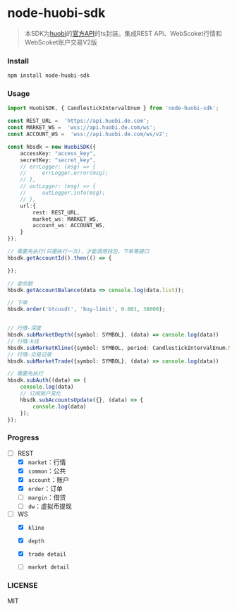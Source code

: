 # node-huobi-sdk

> 本SDK为[huobi](https://www.huobi.pro/zh-cn)的[官方API](https://github.com/huobiapi/API_Docs/wiki/REST_api_reference)的ts封装。集成REST API、WebScoket行情和WebScoket账户交易V2版


### Install

```bash
npm install node-huobi-sdk
```


### Usage

```ts
import HuobiSDK, { CandlestickIntervalEnum } from 'node-huobi-sdk';

const REST_URL =  'https://api.huobi.de.com';
const MARKET_WS =  'wss://api.huobi.de.com/ws';
const ACCOUNT_WS =  'wss://api.huobi.de.com/ws/v2';

const hbsdk = new HuobiSDK({
    accessKey: "access_key",
    secretKey: "secret_key",
    // errLogger: (msg) => {
    //     errLogger.error(msg);
    // },
    // outLogger: (msg) => {
    //     outLogger.info(msg);
    // },
    url:{
        rest: REST_URL,
        market_ws: MARKET_WS,
        account_ws: ACCOUNT_WS,
    }
});

// 需要先执行(只需执行一次)，才能调用钱包，下单等接口
hbsdk.getAccountId().then(() => {

});

// 查余额
hbsdk.getAccountBalance(data => console.log(data.list));

// 下单
hbsdk.order('btcusdt', 'buy-limit', 0.001, 38000);


// 行情-深度
hbsdk.subMarketDepth({symbol: SYMBOL}, (data) => console.log(data))
// 行情-k线
hbsdk.subMarketKline({symbol: SYMBOL, period: CandlestickIntervalEnum.MIN1}, (data) => console.log(data))
// 行情-交易记录
hbsdk.subMarketTrade({symbol: SYMBOL}, (data) => console.log(data))

// 需要先执行
hbsdk.subAuth((data) => {
    console.log(data)
    // 订阅账户变化
    hbsdk.subAccountsUpdate({}, (data) => {
        console.log(data)
    });
});
```

### Progress

- [ ] REST
    - [x] `market`：行情
    - [x] `common`：公共
    - [x] `account`：账户
    - [x] `order`：订单
    - [ ] `margin`：借贷
    - [ ] `dw`：虚拟币提现

- [ ] WS
    - [x] `kline`
    - [x] `depth`
    - [x] `trade detail`
    - [ ] `market detail`


### LICENSE
MIT